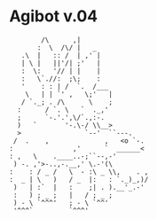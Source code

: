 Agibot v.04
======
            /\      ,|
           :  \  /\/ |   _
       .\  |   :: /  | ,' |
       | \ |   ||'/| ;'   |
       :  \:   '// | |    |
       :   \`.//:  ;\;    :
       '    : : | /  `.  /___
        \   | | `' ,   \;'   |
       / `._; . /\      \    ;
      :      / `. \   `  ._,'
      ;      `-.'.',\/`.,:-.
      )   `       '-.\-/ \\__>
      >                `--'  ``---.
     /  .    ,              ,   <o `-.
    :               ,'      `  ______<
    : ,   \    .____..-;``--,-'
     ) -. ,'>-..,-.__,' \.-'(\
    :    : / _ /   \  - :\ _ \\,    . ,
    :  _ | \   )   / _  |:   : `._)_,)/
     )   | :`  |   :    ;| . ).__'_.-'
     :   ) ; _ ;   |   / ; _ ;
     ) - \ `^^^'   ; - \ `^^'
     '^^^`         `^^^'